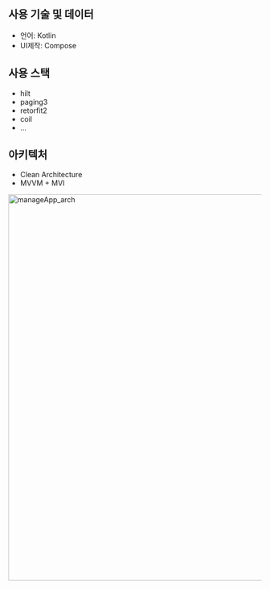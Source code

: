 ## 사용 기술 및 데이터
- 언어: Kotlin
- UI제작: Compose

## 사용 스택
- hilt
- paging3
- retorfit2
- coil
- ...

## 아키텍처
- Clean Architecture
- MVVM + MVI
<img width="767" alt="manageApp_arch" src="https://github.com/hangunhee39/manageApp/assets/77563098/d10cb136-8371-415c-b1bb-672d19b09f8c">
